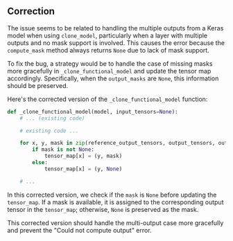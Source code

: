 ## Correction

The issue seems to be related to handling the multiple outputs from a Keras model when using `clone_model`, particularly when a layer with multiple outputs and no mask support is involved. This causes the error because the `compute_mask` method always returns `None` due to lack of mask support.

To fix the bug, a strategy would be to handle the case of missing masks more gracefully in `_clone_functional_model` and update the tensor map accordingly. Specifically, when the `output_masks` are `None`, this information should be preserved.

Here's the corrected version of the `_clone_functional_model` function:

```python
def _clone_functional_model(model, input_tensors=None):
    # ... (existing code)

    # existing code ...

    for x, y, mask in zip(reference_output_tensors, output_tensors, output_masks):
        if mask is not None:
            tensor_map[x] = (y, mask)
        else:
            tensor_map[x] = (y, None)

    # ...
```

In this corrected version, we check if the `mask` is `None` before updating the `tensor_map`. If a mask is available, it is assigned to the corresponding output tensor in the `tensor_map`; otherwise, `None` is preserved as the mask.

This corrected version should handle the multi-output case more gracefully and prevent the "Could not compute output" error.